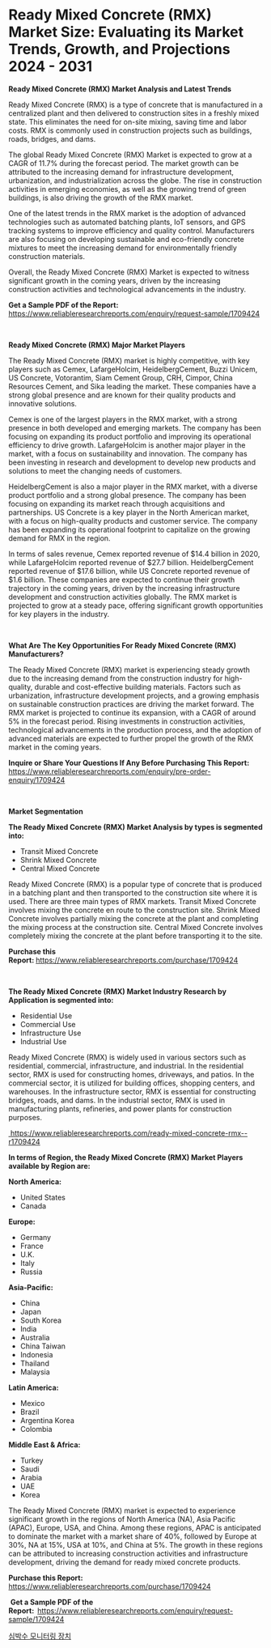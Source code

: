 <p><h1>Ready Mixed Concrete (RMX) Market Size: Evaluating its Market Trends, Growth, and Projections 2024 - 2031</h1></p><p><strong>Ready Mixed Concrete (RMX) Market Analysis and Latest Trends</strong></p>
<p><p>Ready Mixed Concrete (RMX) is a type of concrete that is manufactured in a centralized plant and then delivered to construction sites in a freshly mixed state. This eliminates the need for on-site mixing, saving time and labor costs. RMX is commonly used in construction projects such as buildings, roads, bridges, and dams.</p><p>The global Ready Mixed Concrete (RMX) Market is expected to grow at a CAGR of 11.7% during the forecast period. The market growth can be attributed to the increasing demand for infrastructure development, urbanization, and industrialization across the globe. The rise in construction activities in emerging economies, as well as the growing trend of green buildings, is also driving the growth of the RMX market.</p><p>One of the latest trends in the RMX market is the adoption of advanced technologies such as automated batching plants, IoT sensors, and GPS tracking systems to improve efficiency and quality control. Manufacturers are also focusing on developing sustainable and eco-friendly concrete mixtures to meet the increasing demand for environmentally friendly construction materials.</p><p>Overall, the Ready Mixed Concrete (RMX) Market is expected to witness significant growth in the coming years, driven by the increasing construction activities and technological advancements in the industry.</p></p>
<p><strong>Get a Sample PDF of the Report:&nbsp;</strong> <a href="https://www.reliableresearchreports.com/enquiry/request-sample/1709424">https://www.reliableresearchreports.com/enquiry/request-sample/1709424</a></p>
<p>&nbsp;</p>
<p><strong>Ready Mixed Concrete (RMX) Major Market Players</strong></p>
<p><p>The Ready Mixed Concrete (RMX) market is highly competitive, with key players such as Cemex, LafargeHolcim, HeidelbergCement, Buzzi Unicem, US Concrete, Votorantim, Siam Cement Group, CRH, Cimpor, China Resources Cement, and Sika leading the market. These companies have a strong global presence and are known for their quality products and innovative solutions.</p><p>Cemex is one of the largest players in the RMX market, with a strong presence in both developed and emerging markets. The company has been focusing on expanding its product portfolio and improving its operational efficiency to drive growth. LafargeHolcim is another major player in the market, with a focus on sustainability and innovation. The company has been investing in research and development to develop new products and solutions to meet the changing needs of customers.</p><p>HeidelbergCement is also a major player in the RMX market, with a diverse product portfolio and a strong global presence. The company has been focusing on expanding its market reach through acquisitions and partnerships. US Concrete is a key player in the North American market, with a focus on high-quality products and customer service. The company has been expanding its operational footprint to capitalize on the growing demand for RMX in the region.</p><p>In terms of sales revenue, Cemex reported revenue of $14.4 billion in 2020, while LafargeHolcim reported revenue of $27.7 billion. HeidelbergCement reported revenue of $17.6 billion, while US Concrete reported revenue of $1.6 billion. These companies are expected to continue their growth trajectory in the coming years, driven by the increasing infrastructure development and construction activities globally. The RMX market is projected to grow at a steady pace, offering significant growth opportunities for key players in the industry.</p></p>
<p>&nbsp;</p>
<p><strong>What Are The Key Opportunities For Ready Mixed Concrete (RMX) Manufacturers?</strong></p>
<p><p>The Ready Mixed Concrete (RMX) market is experiencing steady growth due to the increasing demand from the construction industry for high-quality, durable and cost-effective building materials. Factors such as urbanization, infrastructure development projects, and a growing emphasis on sustainable construction practices are driving the market forward. The RMX market is projected to continue its expansion, with a CAGR of around 5% in the forecast period. Rising investments in construction activities, technological advancements in the production process, and the adoption of advanced materials are expected to further propel the growth of the RMX market in the coming years.</p></p>
<p><strong>Inquire or Share Your Questions If Any Before Purchasing This Report:</strong> <a href="https://www.reliableresearchreports.com/enquiry/pre-order-enquiry/1709424">https://www.reliableresearchreports.com/enquiry/pre-order-enquiry/1709424</a></p>
<p>&nbsp;</p>
<p><strong>Market Segmentation</strong></p>
<p><strong>The Ready Mixed Concrete (RMX) Market Analysis by types is segmented into:</strong></p>
<p><ul><li>Transit Mixed Concrete</li><li>Shrink Mixed Concrete</li><li>Central Mixed Concrete</li></ul></p>
<p><p>Ready Mixed Concrete (RMX) is a popular type of concrete that is produced in a batching plant and then transported to the construction site where it is used. There are three main types of RMX markets. Transit Mixed Concrete involves mixing the concrete en route to the construction site. Shrink Mixed Concrete involves partially mixing the concrete at the plant and completing the mixing process at the construction site. Central Mixed Concrete involves completely mixing the concrete at the plant before transporting it to the site.</p></p>
<p><strong>Purchase this Report:&nbsp;</strong><a href="https://www.reliableresearchreports.com/purchase/1709424">https://www.reliableresearchreports.com/purchase/1709424</a></p>
<p>&nbsp;</p>
<p><strong>The Ready Mixed Concrete (RMX) Market Industry Research by Application is segmented into:</strong></p>
<p><ul><li>Residential Use</li><li>Commercial Use</li><li>Infrastructure Use</li><li>Industrial Use</li></ul></p>
<p><p>Ready Mixed Concrete (RMX) is widely used in various sectors such as residential, commercial, infrastructure, and industrial. In the residential sector, RMX is used for constructing homes, driveways, and patios. In the commercial sector, it is utilized for building offices, shopping centers, and warehouses. In the infrastructure sector, RMX is essential for constructing bridges, roads, and dams. In the industrial sector, RMX is used in manufacturing plants, refineries, and power plants for construction purposes.</p></p>
<p><a href="https://www.reliableresearchreports.com/ready-mixed-concrete-rmx--r1709424">&nbsp;https://www.reliableresearchreports.com/ready-mixed-concrete-rmx--r1709424</a></p>
<p><strong>In terms of Region, the Ready Mixed Concrete (RMX) Market Players available by Region are:</strong></p>
<p>
    <p> <strong> North America: </strong>
        <ul>
            <li>United States</li>
            <li>Canada</li>
        </ul>
        </p> 
    <p> <strong> Europe: </strong>
        <ul>
            <li>Germany</li>
            <li>France</li>
            <li>U.K.</li>
            <li>Italy</li>
            <li>Russia</li>
        </ul>
        </p> 
    <p> <strong> Asia-Pacific: </strong>
        <ul>
            <li>China</li>
            <li>Japan</li>
            <li>South Korea</li>
            <li>India</li>
            <li>Australia</li>
            <li>China Taiwan</li>
            <li>Indonesia</li>
            <li>Thailand</li>
            <li>Malaysia</li>
        </ul>
        </p> 
    <p> <strong> Latin America: </strong>
        <ul>
            <li>Mexico</li>
            <li>Brazil</li>
            <li>Argentina Korea</li>
            <li>Colombia</li>
        </ul>
        </p> 
    <p> <strong> Middle East & Africa: </strong>
        <ul>
            <li>Turkey</li>
            <li>Saudi</li>
            <li>Arabia</li>
            <li>UAE</li>
            <li>Korea</li>
        </ul>
    </p>
    </p>
<p><p>The Ready Mixed Concrete (RMX) market is expected to experience significant growth in the regions of North America (NA), Asia Pacific (APAC), Europe, USA, and China. Among these regions, APAC is anticipated to dominate the market with a market share of 40%, followed by Europe at 30%, NA at 15%, USA at 10%, and China at 5%. The growth in these regions can be attributed to increasing construction activities and infrastructure development, driving the demand for ready mixed concrete products.</p></p>
<p><strong>Purchase this Report: </strong><a href="https://www.reliableresearchreports.com/purchase/1709424">https://www.reliableresearchreports.com/purchase/1709424</a></p>
<p>&nbsp;<strong>Get a Sample PDF of the Report:&nbsp;&nbsp;</strong><a href="https://www.reliableresearchreports.com/enquiry/request-sample/1709424">https://www.reliableresearchreports.com/enquiry/request-sample/1709424</a></p>
<p><strong></strong></p>
<p><p><a href="https://github.com/FelipeGrrady654556/Market-Research-Report-List-2/blob/main/7340917110108.md">심박수 모니터링 장치</a></p></p>